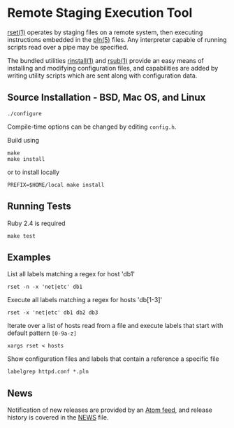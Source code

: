 Remote Staging Execution Tool
=============================

[rset(1)] operates by staging files on a remote system, then executing
instructions embedded in the [pln(5)] files. Any interpreter capable of running
scripts read over a pipe may be specified.

The bundled utilities [rinstall(1)] and [rsub(1)] provide an easy means of
installing and modifying configuration files, and capabilities are added by
writing utility scripts which are sent along with configuration data.

Source Installation - BSD, Mac OS, and Linux
--------------------------------------------

    ./configure

Compile-time options can be changed by editing `config.h`.

Build using

    make
    make install

or to install locally

    PREFIX=$HOME/local make install

Running Tests
-------------

Ruby 2.4 is required

    make test

Examples
--------

List all labels matching a regex for host 'db1'

    rset -n -x 'net|etc' db1

Execute all labels matching a regex for hosts 'db[1-3]'

    rset -x 'net|etc' db1 db2 db3

Iterate over a list of hosts read from a file and execute labels that start with
default pattern `[0-9a-z]`

    xargs rset < hosts

Show configuration files and labels that contain a reference a specific file

    labelgrep httpd.conf *.pln

News
----

Notification of new releases are provided by an
[Atom feed](https://github.com/eradman/rset/releases.atom),
and release history is covered in the [NEWS](NEWS) file.

[rset(1)]: http://scriptedconfiguration.org/man/rset.1.html
[pln(5)]: http://scriptedconfiguration.org/man/pln.5.html
[rinstall(1)]: http://scriptedconfiguration.org/man/rinstall.1.html
[rsub(1)]: http://scriptedconfiguration.org/man/rsub.1.html
